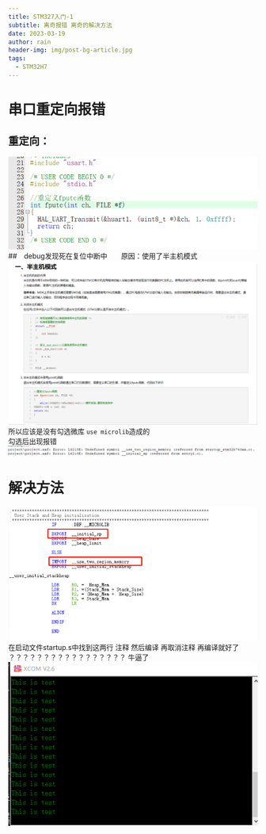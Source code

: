 ```yaml
---
title: STM327入门-1
subtitle: 离奇报错 离奇的解决方法
date: 2023-03-19
author: rain
header-img: img/post-bg-article.jpg
tags:
  - STM32H7
---
```


# 串口重定向报错
## 重定向：
![avatar](/img/blog/3-15-1.png)
##　debug发现死在复位中断中　　原因：使用了半主机模式
![avatar](/img/blog/3-15-4.png)
所以应该是没有勾选微库 `use microlib`造成的 <br>
勾选后出现报错
![avatar](/img/blog/3-15-5.png)
# 解决方法 
![avatar](/img/blog/3-15.png)
在启动文件startup.s中找到这两行 注释 然后编译 再取消注释 再编译就好了
？？？？？？？？？？？？？？？？？ 牛逼了
![avatar](/img/blog/3-15-6.png)
